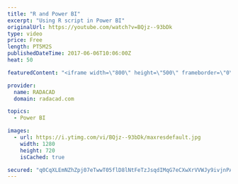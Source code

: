 ```yaml
---
title: "R and Power BI"
excerpt: "Using R script in Power BI"
originalUrl: https://youtube.com/watch?v=BQjz--93bDk
type: video
price: Free
length: PT5M2S
publishedDateTime: 2017-06-06T10:06:00Z
heat: 50

featuredContent: "<iframe width=\"800\" height=\"500\" frameborder=\"0\" src=\"https://www.youtube.com/embed/BQjz--93bDk\" allow=\"accelerometer; autoplay; encrypted-media; gyroscope; picture-in-picture\" allowfullscreen></iframe>"

provider:
  name: RADACAD
  domain: radacad.com

topics:
  - Power BI

images:
  - url: https://i.ytimg.com/vi/BQjz--93bDk/maxresdefault.jpg
    width: 1280
    height: 720
    isCached: true

secured: "q0CqXLEmNZhZpj07eTwwT05flD8lNtFeTzJsqdIMqG7eCXwXrVVWJy9ivjnPA34016XeE8ciIHL1OQNQwzlmi7Dz6f04TT4IXoeAv6A+C+dbnvECt27/053Or0tdRIwBltrVqRK69sbHF3Pu89uABjHpESDnOrv8KTEd35G6xRHG3WhaEs73IzJbjzY6OVIxfzkoqiKDK3WnFB4w1Tfpw6PlVDT9Y+fq7XHtJo5npbaYlZP4hmjD6xJLh5bHKXaQfYX/xIlc44p91fvqglp65f9U1nSvhC0B+MEtS3bPcXhdoi1HUTIxbHLsX5AwZaPvIK56bb8EYmb9NVVVIafCrc4urVV6OWBQ2iOQh2OpNmGFFsmcOMU7/FSg2O0zlvwUtrApRGFw0abVZH7j2x4elJ0wvDhGC+5nBgacXUSjYX0=;fM2GfEM5expb6KXVCRCS3w=="
---
```


